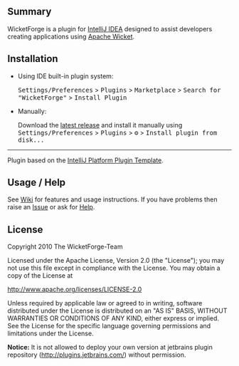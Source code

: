 ## Summary ##

<!-- Plugin description -->

WicketForge is a plugin for [IntelliJ IDEA](http://www.jetbrains.com/idea/) designed to assist developers creating applications using [Apache Wicket](http://wicket.apache.org/).

<!-- Plugin description end -->

## Installation

- Using IDE built-in plugin system:

  <kbd>Settings/Preferences</kbd> > <kbd>Plugins</kbd> > <kbd>Marketplace</kbd> > <kbd>Search for "WicketForge"</kbd> >
  <kbd>Install Plugin</kbd>

- Manually:

  Download the [latest release](https://github.com/bamarc/WicketForge/releases/latest) and install it manually using
  <kbd>Settings/Preferences</kbd> > <kbd>Plugins</kbd> > <kbd>⚙️</kbd> > <kbd>Install plugin from disk...</kbd>


---
Plugin based on the [IntelliJ Platform Plugin Template][template].

[template]: https://github.com/JetBrains/intellij-platform-plugin-template


## Usage / Help ##

See [Wiki](../../wiki) for features and usage instructions. If you have problems then raise an [Issue](../../issues) or ask for [Help](http://groups.google.com/group/wicketforge).

## License ##

Copyright 2010 The WicketForge-Team

Licensed under the Apache License, Version 2.0 (the "License");
you may not use this file except in compliance with the License.
You may obtain a copy of the License at

http://www.apache.org/licenses/LICENSE-2.0

Unless required by applicable law or agreed to in writing, software
distributed under the License is distributed on an "AS IS" BASIS,
WITHOUT WARRANTIES OR CONDITIONS OF ANY KIND, either express or implied.
See the License for the specific language governing permissions and
limitations under the License.

**Notice:** It is not allowed to deploy your own version at jetbrains plugin repository (http://plugins.jetbrains.com/) without permission.
